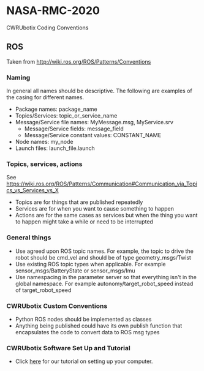 # NASA-RMC-2020

CWRUbotix Coding Conventions

## ROS 
Taken from http://wiki.ros.org/ROS/Patterns/Conventions

### Naming

In general all names should be descriptive. The following are examples of the casing for different names.

* Package names: package_name
* Topics/Services: topic_or_service_name
* Message/Service file names: MyMessage.msg, MyService.srv
  * Message/Service fields: message_field
  * Message/Service constant values: CONSTANT_NAME
* Node names: my_node
* Launch files: launch_file.launch

### Topics, services, actions
See https://wiki.ros.org/ROS/Patterns/Communication#Communication_via_Topics_vs_Services_vs_X

* Topics are for things that are published repeatedly
* Services are for when you want to cause something to happen
* Actions are for the same cases as services but when the thing you want to happen might take a while or need to be interrupted

### General things

* Use agreed upon ROS topic names. For example, the topic to drive the robot should be cmd_vel and should be of type geometry_msgs/Twist
* Use existing ROS topic types when applicable. For example sensor_msgs/BatteryState or sensor_msgs/Imu
* Use namespacing in the parameter server so that everything isn't in the global namespace. For example autonomy/target_robot_speed instead of target_robot_speed

### CWRUbotix Custom Conventions

* Python ROS nodes should be implemented as classes
* Anything being published could have its own publish function that encapsulates the code to convert data to ROS msg types

### CWRUbotix Software Set Up and Tutorial

* Click [here](doc/tutorials/ros_setup.md) for our tutorial on setting up your computer.
